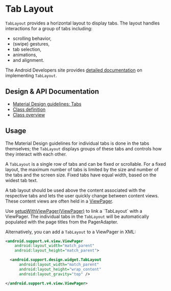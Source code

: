 <!--docs:
title: "Tab Layout"
layout: detail
section: components
excerpt: "A horizontal layout to display tabs."
iconId: tabs
path: /catalog/tab-layout/
-->

# Tab Layout

`TabLayout` provides a horizontal layout to display tabs. The layout handles
interactions for a group of tabs including:

- scrolling behavior,
- (swipe) gestures,
- tab selection,
- animations,
- and alignment.

The Android Developers site provides [detailed documentation](https://developer.android.com/reference/android/support/design/widget/TabLayout.html)
on implementing `TabLayout`.

## Design & API Documentation

- [Material Design guidelines: Tabs](https://material.io/guidelines/components/tabs.html)
  <!--{: .icon-list-item.icon-list-item--spec }-->
- [Class definition](https://github.com/material-components/material-components-android/tree/master/lib/src/android/support/design/widget/TabLayout.java)
  <!--{: .icon-list-item.icon-list-item--link }-->
- [Class overview](https://developer.android.com/reference/android/support/design/widget/TabLayout.html)
  <!--{: .icon-list-item.icon-list-item--link }-->
<!--{: .icon-list }-->

## Usage

The Material Design guidelines for individual tabs is done in the tabs
themselves; the `TabLayout` displays groups of these tabs and controls how they
interact with each other.

A `TabLayout` is a single row of tabs and can be fixed or scrollable. For a fixed
layout, the maximum number of tabs is limited by the size and number of the tabs
and the screen size. Fixed tabs have equal width, based on the widest tab text.

A tab layout should be used above the content associated with the respective
tabs and lets the user quickly change between content views. These content views
are often held in a
[ViewPager](https://developer.android.com/reference/android/support/v4/view/ViewPager.html).

Use [setupWithViewPager(ViewPager)](https://developer.android.com/reference/android/support/design/widget/TabLayout.html#setupWithViewPager(android.support.v4.view.ViewPager))
to link a `TabLayout` with a ViewPager. The
individual tabs in the `TabLayout` will be automatically populated with the page
titles from the PagerAdapter.

Alternatively, you can add a `TabLayout` to a ViewPager in XML:

```xml
<android.support.v4.view.ViewPager
    android:layout_width="match_parent"
    android:layout_height="match_parent">

  <android.support.design.widget.TabLayout
      android:layout_width="match_parent"
      android:layout_height="wrap_content"
      android:layout_gravity="top" />

</android.support.v4.view.ViewPager>
```
